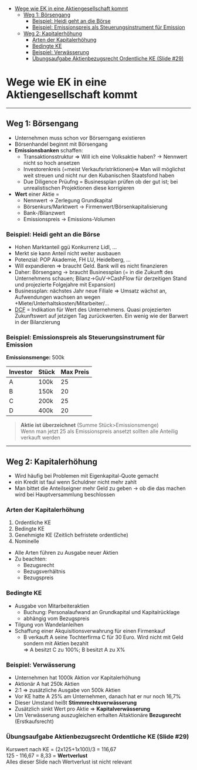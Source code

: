 
<!-- TOC depthFrom:1 depthTo:6 withLinks:1 updateOnSave:1 orderedList:0 -->

- [Wege wie EK in eine Aktiengesellschaft kommt](#wege-wie-ek-in-eine-aktiengesellschaft-kommt)
	- [Weg 1: Börsengang](#weg-1-börsengang)
		- [Beispiel: Heidi geht an die Börse](#beispiel-heidi-geht-an-die-börse)
		- [Beispiel: Emissionspreis als Steuerungsinstrument für Emission](#beispiel-emissionspreis-als-steuerungsinstrument-für-emission)
	- [Weg 2: Kapitalerhöhung](#weg-2-kapitalerhöhung)
		- [Arten der Kapitalerhöhung](#arten-der-kapitalerhöhung)
		- [Bedingte KE](#bedingte-ke)
		- [Beispiel: Verwässerung](#beispiel-verwässerung)
		- [Übungsaufgabe Aktienbezugsrecht Ordentliche KE (Slide \#29)](#übungsaufgabe-aktienbezugsrecht-ordentliche-ke-slide-29)

<!-- /TOC -->

# Wege wie EK in eine Aktiengesellschaft kommt

---

## Weg 1: Börsengang

- Unternehmen muss schon vor Börserngang existieren
- Börsenhandel beginnt mit Börsengang
- **Emissionsbanken** schaffen:
  - Transaktionsstruktur &rArr; Will ich eine Volksaktie haben? &rarr; Nennwert nicht so hoch ansetzen
  - Investorenkreis (=meist Verkaufsristriktionen)&rArr; Man will möglichst weit streuen und nicht nur den Kubanischen Staatsfond haben
  - Due Diligence Prüufng = Businessplan prüfen ob der gut ist; bei unrealistischen Projektionen diese korrigieren
- **Wert** einer Aktie =
  - Nennwert &rarr; Zerlegung Grundkapital
  - Börsenkurs/Marktwert &rarr; Firmenwert/Börsenkapitalisierung
  - Bank-/Bilanzwert
  - Emissionspreis &rarr; Emissions-Volumen


### Beispiel: Heidi geht an die Börse

- Hohen Marktanteil ggü Konkurrenz Lidl, ...
- Merkt sie kann Anteil nicht weiter ausbauen
- Potenzial: POP Akademie, FH LU, Heidelberg, ...
- Will expandieren &rArr; braucht Geld. Bank will es nicht finanzieren
- Daher: Börsengang &rarr; braucht Businessplan (= in die Zukunft des Unternehmens schauen; Bilanz&rarr;GuV&rarr;CashFlow für derzeitigen Stand und projezierte Folgejahre mit Expansion)
- Businessplan: nächstes Jahr neue Filiale &rArr; Umsatz wächst an, Aufwendungen wachsen an wegen +Miete/Unterhaltskosten/Mitarbeiter/...
- [DCF](http://www.investopedia.com/terms/d/dcf.asp) = Indikation für Wert des Unternehmens. Quasi projezierten Zukunftswert auf jetzigen Tag zurückwerten. Ein wenig wie der Barwert in der Bilanzierung

### Beispiel: Emissionspreis als Steuerungsinstrument für Emission

**Emissionsmenge:** 500k

| Investor    | Stück    | Max Preis    |
| :------------- | :------------- |:------------- |
| A      | 100k      | 25      |
| B      | 150k      | 20      |
| C      | 200k      | 25      |
| D      | 400k      | 20      |

> **Aktie ist überzeichnet** (Summe Stück>Emissionsmenge)<br>Wenn man jetzt 25 als Emissionspreis ansetzt sollten alle Anteilig verkauft werden

---

## Weg 2: Kapitalerhöhung

- Wird häufig bei Problemen mit Eigenkapital-Quote gemacht
- ein Kredit ist faul wenn Schuldner nicht mehr zahlt
- Man bittet die Anteilseigner mehr Geld zu geben &rarr; ob die das machen wird bei Hauptversammlung beschlossen

### Arten der Kapitalerhöhung

1. Ordentliche KE
2. Bedingte KE
3. Genehmigte KE (Zeitlich befristete ordentliche)
4. Nominelle


- Alle Arten führen zu Ausgabe neuer Aktien
- Zu beachten:
  - Bezugsrecht
  - Bezugsverhältnis
  - Bezugspreis

### Bedingte KE

- Ausgabe von Mitarbeiteraktien
  - Buchung: Personalaufwand an Grundkapital und Kapitalrücklage
  - abhängig vom Bezugspreis
- Tilgung von Wandelanleihen
- Schaffung einer Akquisitionsverwahrung für einen Firmenkauf
  - B verkauft A seine Tochterfirma C für 30 Euro. Wird nicht mit Geld sondern mit Aktien bezahlt <br>&rArr; A besitzt C zu 100%; B besitzt A zu X%


### Beispiel: Verwässerung

- Unternehmen hat 1000k Aktion vor Kapitalerhöhung
- Aktionär A hat 250k Aktien
-  2:1 &rArr; zusätzliche Ausgabe von 500k Aktien
- Vor KE hatte A 25% am Unternehmen, danach hat er nur noch 16,7%
- Dieser Umstand heißt **Stimmrechtsverwässerung**
- Zusätzlich sinkt Wert pro Aktie &rArr; **Kapitalverwässerung**
- Um Verwässerung auszugleichen erhalten Altaktionäre **Bezugsrecht** (Erstkaufsrecht)


### Übungsaufgabe Aktienbezugsrecht Ordentliche KE (Slide \#29)

Kurswert nach KE = (2x125+1x100)/3 = 116,67
<br>
125 - 116,67 = 8,33 = **Wertverlust**
<br>
Alles dieser Slide nach Wertverlust ist nicht relevant
